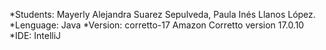 *Students: Mayerly Alejandra Suarez Sepulveda, Paula Inés Llanos López.
*Lenguage: Java
*Version: corretto-17 Amazon Corretto version 17.0.10
*IDE: IntelliJ
